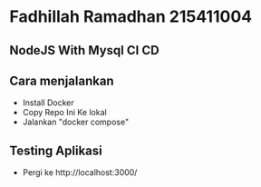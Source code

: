 # Fadhillah Ramadhan 215411004 


## NodeJS With Mysql CI CD

## Cara menjalankan

- Install Docker
- Copy Repo Ini Ke lokal
- Jalankan "docker compose"

## Testing Aplikasi

- Pergi ke http://localhost:3000/


